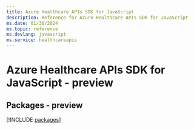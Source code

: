 ```yaml
---
title: Azure Healthcare APIs SDK for JavaScript
description: Reference for Azure Healthcare APIs SDK for JavaScript
ms.date: 01/30/2024
ms.topic: reference
ms.devlang: javascript
ms.service: healthcareapis
---
```

# Azure Healthcare APIs SDK for JavaScript - preview
## Packages - preview
[!INCLUDE [packages](healthcare-apis-index.md)]